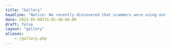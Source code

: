 ```yaml
---
title: "Gallery"
headline: "Notice: We recently discovered that scammers were using our company's name and logo.Notice: We recently discovered that scammers were using our company's name and logo. Please always text our phone number: 416-839-2782.."
date: 2023-05-08T15:01:48-04:00
draft: false
layout: "gallery"
aliases:
    - /gallery.php
---
```


